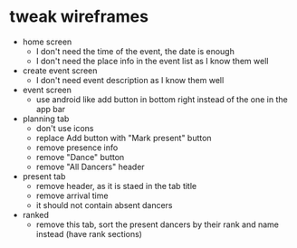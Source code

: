 # tweak wireframes
- home screen
  - I don't need the time of the event, the date is enough
  - I don't need the place info in the event list as I know them well
- create event screen
  - I don't need event description as I know them well
- event screen
  - use android like add button in bottom right instead of the one in the app bar
- planning tab
  - don't use icons
  - replace Add button with "Mark present" button
  - remove presence info
  - remove "Dance" button
  - remove "All Dancers" header
- present tab
  - remove header, as it is staed in the tab title
  - remove arrival time
  - it should not contain absent dancers
- ranked
  - remove this tab, sort the present dancers by their rank and name instead (have rank sections)

